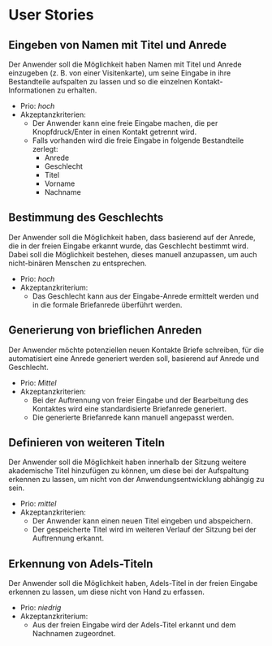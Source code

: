 # User Stories

## Eingeben von Namen mit Titel und Anrede
Der Anwender soll die Möglichkeit haben Namen mit Titel und Anrede einzugeben (z. B. von einer Visitenkarte), um seine Eingabe in ihre Bestandteile aufspalten zu lassen und so die einzelnen Kontakt-Informationen zu erhalten.
* Prio: *hoch*
* Akzeptanzkriterien:
	* Der Anwender kann eine freie Eingabe machen, die per Knopfdruck/Enter in einen Kontakt getrennt wird.
	* Falls vorhanden wird die freie Eingabe in folgende Bestandteile zerlegt:
		* Anrede
		* Geschlecht
		* Titel
		* Vorname
		* Nachname

## Bestimmung des Geschlechts
Der Anwender soll die Möglichkeit haben, dass basierend auf der Anrede, die in der freien Eingabe erkannt wurde, das Geschlecht bestimmt wird. Dabei soll die Möglichkeit bestehen, dieses manuell anzupassen, um auch nicht-binären Menschen zu entsprechen.
* Prio: *hoch*
* Akzeptanzkriterium:
	* Das Geschlecht kann aus der Eingabe-Anrede ermittelt werden und in die formale Briefanrede überführt werden.


## Generierung von brieflichen Anreden
Der Anwender möchte potenziellen neuen Kontakte Briefe schreiben, für die automatisiert eine Anrede generiert werden soll, basierend auf Anrede und Geschlecht.
* Prio: *Mittel*
* Akzeptanzkriterien:
	* Bei der Auftrennung von freier Eingabe und der Bearbeitung des Kontaktes wird eine standardisierte Briefanrede generiert.
	* Die generierte Briefanrede kann manuell angepasst werden.


## Definieren von weiteren Titeln
Der Anwender soll die Möglichkeit haben innerhalb der Sitzung weitere akademische Titel hinzufügen zu können, um diese bei der Aufspaltung erkennen zu lassen, um nicht von der Anwendungsentwicklung abhängig zu sein.
* Prio: *mittel*
* Akzeptanzkriterien:
	* Der Anwender kann einen neuen Titel eingeben und abspeichern.
	* Der gespeicherte Titel wird im weiteren Verlauf der Sitzung bei der Auftrennung erkannt.

 
## Erkennung von Adels-Titeln
Der Anwender soll die Möglichkeit haben, Adels-Titel in der freien Eingabe erkennen zu lassen, um diese nicht von Hand zu erfassen.
* Prio: *niedrig*
* Akzeptanzkriterium:
	* Aus der freien Eingabe wird der Adels-Titel erkannt und dem Nachnamen zugeordnet.
